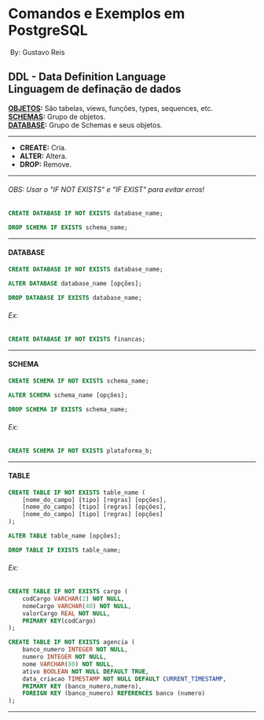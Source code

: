 # Comandos e Exemplos em PostgreSQL

​																																		By: Gustavo Reis

## DDL - Data Definition Language <br/>Linguagem de definação de dados

**<u>OBJETOS</u>:** São tabelas, views, funções, types, sequences, etc.</br>
**<u>SCHEMAS</u>:** Grupo de objetos.</br>
**<u>DATABASE</u>:** Grupo de Schemas e seus objetos.</br>

---

- **CREATE:** Cria. </br>
- **ALTER:** Altera. </br>
- **DROP:** Remove.</br>

-----------------------------------------------------------------

######    OBS: Usar o "IF NOT EXISTS" e "IF EXIST" para evitar erros! 

```sql
CREATE DATABASE IF NOT EXISTS database_name;
```

```sql
DROP SCHEMA IF EXISTS schema_name;
```

---

#### DATABASE

```sql
CREATE DATABASE IF NOT EXISTS database_name;

ALTER DATABASE database_name [opções];

DROP DATABASE IF EXISTS database_name;
```

###### Ex:

```sql
CREATE DATABASE IF NOT EXISTS financas;
```

---

#### SCHEMA

```sql
CREATE SCHEMA IF NOT EXISTS schema_name;

ALTER SCHEMA schema_name [opções];

DROP SCHEMA IF EXISTS schema_name;
```

###### Ex:

```sql
CREATE SCHEMA IF NOT EXISTS plataforma_b;
```

---

#### TABLE

```sql
CREATE TABLE IF NOT EXISTS table_name (
    [nome_do_campo] [tipo] [regras] [opções],
    [nome_do_campo] [tipo] [regras] [opções],
    [nome_do_campo] [tipo] [regras] [opções]
);

ALTER TABLE table_name [opções];

DROP TABLE IF EXISTS table_name;
```

###### Ex:

```sql
CREATE TABLE IF NOT EXISTS cargo (
	codCargo VARCHAR(2) NOT NULL,
	nomeCargo VARCHAR(40) NOT NULL,
	valorCargo REAL NOT NULL,
	PRIMARY KEY(codCargo)
);
```

```sql
CREATE TABLE IF NOT EXISTS agencia (
	banco_numero INTEGER NOT NULL,
	numero INTEGER NOT NULL,
	nome VARCHAR(80) NOT NULL,
	ativo BOOLEAN NOT NULL DEFAULT TRUE,
	data_criacao TIMESTAMP NOT NULL DEFAULT CURRENT_TIMESTAMP,
	PRIMARY KEY (banco_numero,numero),
	FOREIGN KEY (banco_numero) REFERENCES banco (numero)
);
```

---

